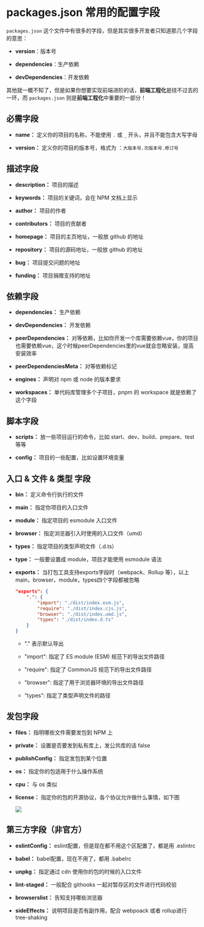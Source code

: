 # packages.json 常用的配置字段

`packages.json` 这个文件中有很多的字段，但是其实很多开发者只知道那几个字段的意思：

- **version**：版本号

- **dependencies**：生产依赖

- **devDependencies**：开发依赖

其他就一概不知了，但是如果你想要实现前端进阶的话，**前端工程化**是绕不过去的一环，而 `packages.json` 则是**前端工程化**中重要的一部分！

## 必需字段

- **name：** 定义你的项目的名称，不能使用 `.` 或 `_` 开头，并且不能包含大写字母

- **version：** 定义你的项目的版本号，格式为 ：`大版本号.次版本号.修订号`

## 描述字段

- **description：** 项目的描述

- **keywords：** 项目的关键词，会在 NPM 文档上显示

- **author：** 项目的作者

- **contributors：** 项目的贡献者

- **homepage：** 项目的主页地址，一般放 github 的地址

- **repository：** 项目的源码地址，一般放 github 的地址

- **bug：** 项目提交问题的地址

- **funding：** 项目捐赠支持的地址

## 依赖字段

- **dependencies：** 生产依赖

- **devDependencies：** 开发依赖

- **peerDependencies：** 对等依赖，比如你开发一个库需要依赖vue，你的项目也需要依赖vue，这个时候peerDependencies里的vue就会忽略安装，提高安装效率

- **peerDependenciesMeta：** 对等依赖标记

- **engines：** 声明对 npm 或 node 的版本要求

- **workspaces：** 单代码库管理多个子项目，pnpm 的 workspace 就是依赖了这个字段

## 脚本字段

- **scripts：** 放一些项目运行的命令，比如 start、dev、build、prepare、test等等

- **config：** 项目的一些配置，比如设置环境变量

## 入口 & 文件 & 类型 字段

- **bin：** 定义命令行执行的文件

- **main：** 指定你项目的入口文件

- **module：** 指定项目的 esmodule 入口文件

- **browser：** 指定浏览器引入时使用的入口文件（umd）

- **types：** 指定项目的类型声明文件（.d.ts）

- **type：** 一般要设置成 module，项目才能使用 esmodule 语法

- **exports：** 当打包工具支持exports字段时（webpack、Rollup 等），以上main，browser，module，types四个字段都被忽略
  
  ```json
  "exports": {
      ".": {
          "import": "./dist/index.esm.js",
          "require": "./dist/index.cjs.js",
          "browser": "./dist/index.umd.js",
          "types": "./dist/index.d.ts"
      }
  }
  ```
  
  - "." 表示默认导出
  
  - "import": 指定了 ES module (ESM) 规范下的导出文件路径
  
  - "require": 指定了 CommonJS 规范下的导出文件路径
  
  - "browser": 指定了用于浏览器环境的导出文件路径
  
  - "types": 指定了类型声明文件的路径

## 发包字段

- **files：** 指明哪些文件需要发包到 NPM 上

- **private：** 设置是否要发到私有库上，发公共库的话 false

- **publishConfig：** 指定发包到某个位置

- **os：** 指定你的包适用于什么操作系统

- **cpu：** 与 os 类似

- **license：** 指定你的包的开源协议，各个协议允许做什么事情，如下图
  
  ![](D:\project\docs\imgs\package.png)

## 第三方字段（非官方）

- **eslintConfig：** eslint配置，但是现在都不用这个区配置了，都是用 .eslintrc

- **babel：** babel配置，现在不用了，都用 .babelrc

- **unpkg：** 指定通过 cdn 使用你的包的时候的入口文件

- **lint-staged：** 一般配合 githooks 一起对暂存区的文件进行代码校验

- **browserslist：** 告知支持哪些浏览器

- **sideEffects：** 说明项目是否有副作用，配合 webpoack 或者 rollup进行 tree-shaking
